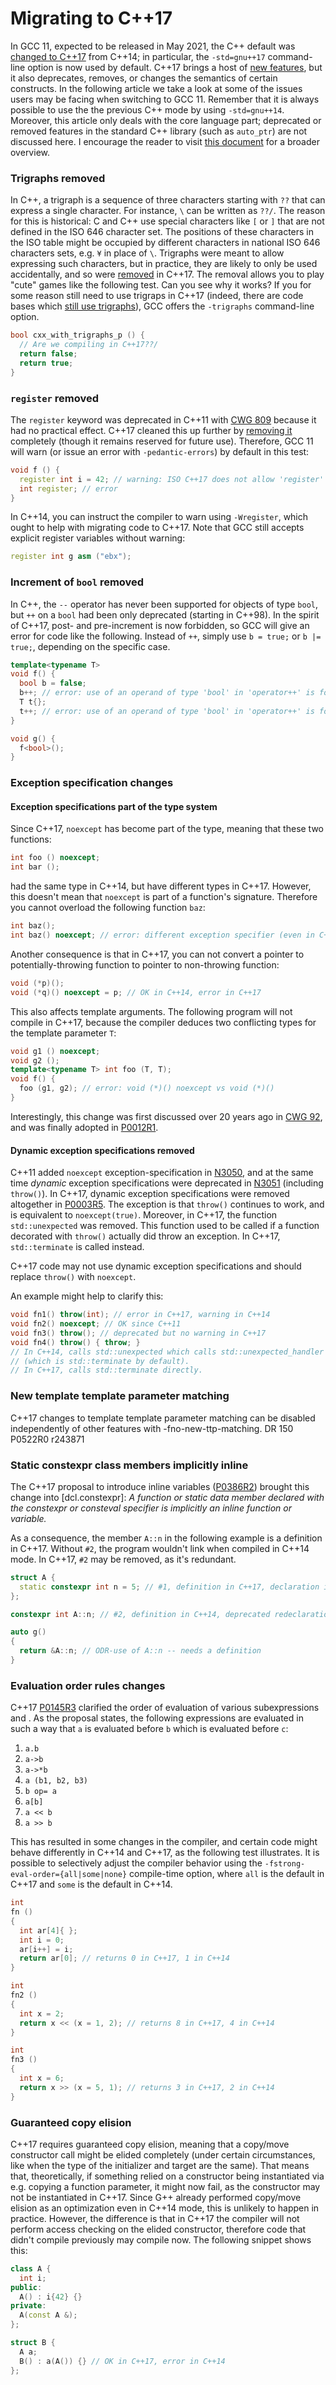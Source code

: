 # Migrating to C++17

In GCC 11, expected to be released in May 2021, the C++ default was [changed to C++17](https://gcc.gnu.org/gcc-11/changes.html) from C++14; in particular, the `-std=gnu++17` command-line option is now used by default.  C++17 brings a host of [new features](https://gcc.gnu.org/projects/cxx-status.html#cxx17), but it also deprecates, removes, or changes the semantics of certain constructs.  In the following article we take a look at some of the issues users may be facing when switching to GCC 11.  Remember that it is always possible to use the the previous C++ mode by using `-std=gnu++14`.  Moreover, this article only deals with the core language part; deprecated or removed features in the standard C++ library (such as `auto_ptr`) are not discussed here.  I encourage the reader to visit [this document](http://www.open-std.org/jtc1/sc22/wg21/docs/papers/2018/p0636r3.html) for a broader overview.

### Trigraphs removed
In C++, a trigraph is a sequence of three characters starting with `??` that can express a single character.  For instance, `\` can be written as `??/`.  The reason for this is historical: C and C++ use special characters like `[` or `]` that are not defined in the ISO 646 character set.  The positions of these characters in the ISO table might be occupied by different characters in national ISO 646 characters sets, e.g. `¥` in place of `\`.  Trigraphs were meant to allow expressing such characters, but in practice, they are likely to only be used accidentally, and so were [removed](https://wg21.link/n4086) in C++17.  The removal allows you to play "cute" games like the following test.   Can you see why it works?  If you for some reason still need to use trigraps in C++17 (indeed, there are code bases which [still use trigraphs](https://wg21.link/n2910)), GCC offers the `-trigraphs` command-line option.

```c++
bool cxx_with_trigraphs_p () {
  // Are we compiling in C++17??/
  return false;
  return true;
}
```

### `register` removed
The `register` keyword was deprecated in C++11 with [CWG 809](https://wg21.link/cwg809) because it had no practical effect.  C++17 cleaned this up further by [removing it](https://wg21.link/p0001r1) completely (though it remains reserved for future use).
Therefore, GCC 11 will warn (or issue an error with `-pedantic-errors`) by default in this test:

```c++
void f () {
  register int i = 42; // warning: ISO C++17 does not allow 'register' storage class specifier
  int register; // error
}
```

In C++14, you can instruct the compiler to warn using `-Wregister`, which ought to help with migrating code to C++17.  Note that GCC still accepts explicit register variables without warning:

```c++
register int g asm ("ebx");
```

### Increment of `bool` removed
In C++, the `--` operator has never been supported for objects of type `bool`, but `++` on a `bool` had been only deprecated (starting in C++98).  In the spirit of C++17, post- and pre-increment is now forbidden, so GCC will give an error for code like the following.  Instead of `++`, simply use `b = true;` or `b |= true;`, depending on the specific case.

```c++
template<typename T>
void f() {
  bool b = false;
  b++; // error: use of an operand of type 'bool' in 'operator++' is forbidden in C++17
  T t{};
  t++; // error: use of an operand of type 'bool' in 'operator++' is forbidden in C++17
}

void g() {
  f<bool>();
}
```


### Exception specification changes

#### Exception specifications part of the type system
Since C++17, `noexcept` has become part of the type, meaning that these two functions:

```c++
int foo () noexcept;
int bar ();
```

had the same type in C++14, but have different types in C++17.  However, this doesn't mean that `noexcept` is part of a function's signature.  Therefore you cannot overload the following function `baz`:

```c++
int baz();
int baz() noexcept; // error: different exception specifier (even in C++11)
```

Another consequence is that in C++17, you can not convert a pointer to potentially-throwing function to pointer to non-throwing function:

```c++
void (*p)();
void (*q)() noexcept = p; // OK in C++14, error in C++17
```

This also affects template arguments.  The following program will not compile in C++17, because the compiler deduces two conflicting types for the template parameter `T`:

```c++
void g1 () noexcept;
void g2 ();
template<typename T> int foo (T, T);
void f() {
  foo (g1, g2); // error: void (*)() noexcept vs void (*)()
}
```

Interestingly, this change was first discussed over 20 years ago in [CWG 92](https://wg21.link/cwg92), and was finally adopted in [P0012R1](https://wg21.link/p0012).

#### Dynamic exception specifications removed
C++11 added `noexcept` exception-specification in [N3050](https://wg21.link/n3050), and at the same time *dynamic* exception specifications were deprecated in [N3051](https://wg21.link/n3051) (including `throw()`).  In C++17, dynamic exception specifications were removed altogether in [P0003R5](https://wg21.link/p0003).  The exception is that `throw()` continues to work, and is equivalent to `noexcept(true)`.  Moreover, in C++17, the function `std::unexpected` was removed.  This function used to be called if a function decorated with `throw()` actually did throw an exception.  In C++17, `std::terminate` is called instead.  

C++17 code may not use dynamic exception specifications and should replace `throw()` with `noexcept`.

An example might help to clarify this:

```c++
void fn1() throw(int); // error in C++17, warning in C++14
void fn2() noexcept; // OK since C++11
void fn3() throw(); // deprecated but no warning in C++17
void fn4() throw() { throw; }
// In C++14, calls std::unexpected which calls std::unexpected_handler
// (which is std::terminate by default).
// In C++17, calls std::terminate directly.
```

### New template template parameter matching
C++17 changes to template template parameter matching can be disabled independently of other features with -fno-new-ttp-matching.  DR 150 P0522R0 r243871

### Static constexpr class members implicitly inline
The C++17 proposal to introduce inline variables ([P0386R2](https://wg21.link/p0386)) brought this change into [dcl.constexpr]: *A function or static data member declared with the constexpr or consteval specifier is implicitly an inline function or variable.*

As a consequence, the member `A::n` in the following example is a definition in C++17.  Without `#2`, the program wouldn't link when compiled in C++14 mode.  In C++17, `#2` may be removed, as it's redundant.

```c++
struct A {
  static constexpr int n = 5; // #1, definition in C++17, declaration in C++14
};

constexpr int A::n; // #2, definition in C++14, deprecated redeclaration in C++17

auto g()
{
  return &A::n; // ODR-use of A::n -- needs a definition
}
```

### Evaluation order rules changes
C++17 [P0145R3](https://wg21.link/p0145) clarified the order of evaluation of various subexpressions and .  As the proposal states, the following expressions are evaluated in such a way that `a` is evaluated before `b` which is evaluated before `c`:
   
1. `a.b`
2. `a->b`
3. `a->*b`
4. `a (b1, b2, b3)`
5. `b op= a`
6. `a[b]`
7. `a << b`
8. `a >> b`

This has resulted in some changes in the compiler, and certain code might behave differently in C++14 and C++17, as the following test illustrates.  It is possible to selectively adjust the compiler behavior using the `-fstrong-eval-order={all|some|none}` compile-time option, where `all` is the default in C++17 and `some` is the default in C++14.

```c++
int
fn ()
{
  int ar[4]{ };
  int i = 0;
  ar[i++] = i;
  return ar[0]; // returns 0 in C++17, 1 in C++14
}

int
fn2 ()
{
  int x = 2;
  return x << (x = 1, 2); // returns 8 in C++17, 4 in C++14
}

int
fn3 ()
{
  int x = 6;
  return x >> (x = 5, 1); // returns 3 in C++17, 2 in C++14
}
```

### Guaranteed copy elision

C++17 requires guaranteed copy elision, meaning that a copy/move constructor call might be elided completely (under certain circumstances, like when the type of the initializer and target are the same).  That means that, theoretically, if something relied on a constructor being instantiated via e.g. copying a function parameter, it might now fail, as the constructor may not be instantiated in C++17.  Since G++ already performed copy/move elision as an optimization even in C++14 mode, this is unlikely to happen in practice.  However, the difference is that in C++17 the compiler will not perform access checking on the elided constructor, therefore code that didn't compile previously may compile now.  The following snippet shows this:

```c++
class A {
  int i;
public:
  A() : i{42} {}
private:
  A(const A &);
};

struct B {
  A a;
  B() : a(A()) {} // OK in C++17, error in C++14
};
```